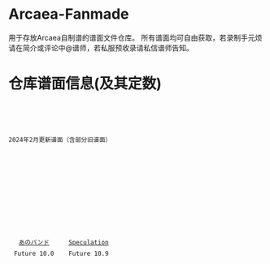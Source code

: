 # Arcaea-Fanmade
用于存放Arcaea自制谱的谱面文件仓库。
所有谱面均可自由获取，若录制手元烦请在简介或评论中@谱师，若私服预收录请私信谱师告知。

# 仓库谱面信息(及其定数)
<pre>
  <code>
    <div class="notaninfobox dstable">
      <div class="ds">2024年2月更新谱面（含部分旧谱面）</div>
      <div class="number">
        <div style="display: grid;grid-template-columns: repeat(auto-fill, 107.5px);grid-template-rows: repeat(auto-fill, 154px);place-items: center center;">
          <div style="margin-right:7.5px;">
              <div style="height:110px;width:100px;line-height:110px;text-align:center;">
                  <a href="/anoband" title="anoband">
                      <img alt="base.jpg" src="/anoband/base.jpg" decoding="async" width="100" height="100"/>
                  </a>
              </div>
              <div style="height:44px;text-align:center;text-overflow:ellipsis;overflow:hidden;width:100px;display: block;white-space: nowrap;line-height:22px;text-align:center;">
                  <a href="/anoband" title="anoband">
                      <span title="anoband">あのバンド</span>
                  </a>
                  <br/>Future 10.0
                </div>
            </div>

            <div style="margin-right:7.5px;">
              <div style="height:110px;width:100px;line-height:110px;text-align:center;">
                  <a href="/speculation" title="speculation">
                      <img alt="base.jpg" src="/speculation/base.jpg" decoding="async" width="100" height="100"/>
                  </a>
              </div>
              <div style="height:44px;text-align:center;text-overflow:ellipsis;overflow:hidden;width:100px;display: block;white-space: nowrap;line-height:22px;text-align:center;">
                  <a href="/speculation" title="anoband">
                      <span title="speculation">Speculation</span>
                  </a>
                  <br/>Future 10.9
                </div>
            </div>
          
          </div>
        </div>
  </code>
</pre>
